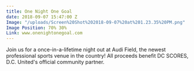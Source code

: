 ```yaml
---
title: One Night One Goal
date: 2018-09-07 15:47:00 Z
Image: "/uploads/Screen%20Shot%202018-09-07%20at%201.23.35%20PM.png"
Image Position: 70% 30%
Link: www.onenightonegoal.com
---
```


Join us for a once-in-a-lifetime night out at Audi Field, the newest professional sports venue in the country! All proceeds benefit DC SCORES, D.C. United's official community partner.